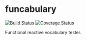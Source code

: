 # funcabulary

[![Build Status](https://travis-ci.org/gusmonod/funcabulary.svg?branch=master)](https://travis-ci.org/gusmonod/funcabulary)
[![Coverage Status](https://coveralls.io/repos/github/gusmonod/funcabulary/badge.svg?branch=master)](https://coveralls.io/github/gusmonod/funcabulary?branch=master)

Functional reactive vocabulary tester.
